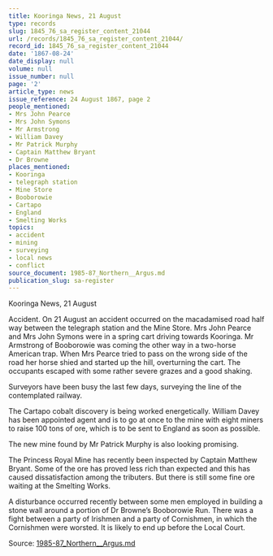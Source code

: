 ```yaml
---
title: Kooringa News, 21 August
type: records
slug: 1845_76_sa_register_content_21044
url: /records/1845_76_sa_register_content_21044/
record_id: 1845_76_sa_register_content_21044
date: '1867-08-24'
date_display: null
volume: null
issue_number: null
page: '2'
article_type: news
issue_reference: 24 August 1867, page 2
people_mentioned:
- Mrs John Pearce
- Mrs John Symons
- Mr Armstrong
- William Davey
- Mr Patrick Murphy
- Captain Matthew Bryant
- Dr Browne
places_mentioned:
- Kooringa
- telegraph station
- Mine Store
- Booborowie
- Cartapo
- England
- Smelting Works
topics:
- accident
- mining
- surveying
- local news
- conflict
source_document: 1985-87_Northern__Argus.md
publication_slug: sa-register
---
```


Kooringa News, 21 August

Accident.  On 21 August an accident occurred on the macadamised road half way between the telegraph station and the Mine Store.  Mrs John Pearce and Mrs John Symons were in a spring cart driving towards Kooringa.  Mr Armstrong of Booborowie was coming the other way in a two-horse American trap.  When Mrs Pearce tried to pass on the wrong side of the road her horse shied and started up the hill, overturning the cart.  The occupants escaped with some rather severe grazes and a good shaking.

Surveyors have been busy the last few days, surveying the line of the contemplated railway.

The Cartapo cobalt discovery is being worked energetically.  William Davey has been appointed agent and is to go at once to the mine with eight miners to raise 100 tons of ore, which is to be sent to England as soon as possible.

The new mine found by Mr Patrick Murphy is also looking promising.

The Princess Royal Mine has recently been inspected by Captain Matthew Bryant.  Some of the ore has proved less rich than expected and this has caused dissatisfaction among the tributers.  But there is still some fine ore waiting at the Smelting Works.

A disturbance occurred recently between some men employed in building a stone wall around a portion of Dr Browne’s Booborowie Run. There was a fight between a party of Irishmen and a party of Cornishmen, in which the Cornishmen were worsted.  It is likely to end up before the Local Court.

Source: [1985-87_Northern__Argus.md](/downloads/markdown/1985-87_Northern__Argus.md)
